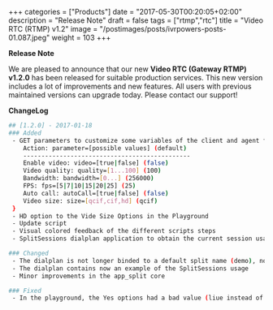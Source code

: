 +++
categories = ["Products"]
date = "2017-05-30T00:20:05+02:00"
description = "Release Note"
draft = false
tags = ["rtmp","rtc"]
title = "Video RTC (RTMP) v1.2"
image = "/postimages/posts/ivrpowers-posts-01.087.jpeg"
weight = 103
+++

**Release Note**

We are pleased to announce that our new **Video RTC (Gateway RTMP) v1.2.0** has been released for suitable production services. This new version includes a lot of improvements and new features. All users with previous maintained versions can upgrade today. Please contact our support!

**ChangeLog**

```bash
## [1.2.0] - 2017-01-18
### Added
 - GET parameters to customize some variables of the client and agent flashphones {
    Action: parameter=[possible values] (default)
    ----------------------------------------------
    Enable video: video=[true|false] (false)
    Video quality: quality=[1...100] (100)
    Bandwidth: bandwidth=[0...] (256000)
    FPS: fps=[5|7|10|15|20|25] (25)
    Auto call: autoCall=[true|false] (false)
    Video size: size=[qcif,cif,hd] (qcif)
 }
 - HD option to the Vide Size Options in the Playground
 - Update script
 - Visual colored feedback of the different scripts steps
 - SplitSessions dialplan application to obtain the current session usage

### Changed
 - The dialplan is not longer binded to a default split name (demo), now its dynamic
 - The dialplan contains now an example of the SplitSessions usage
 - Minor improvements in the app_split core

### Fixed
 - In the playground, the Yes options had a bad value (liue instead of true)
```